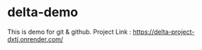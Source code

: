 # delta-demo
This is demo for git &amp; github.
Project Link : https://delta-project-dxtj.onrender.com/
